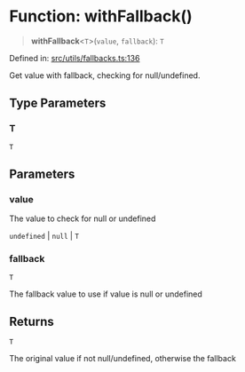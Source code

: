 # Function: withFallback()

> **withFallback**\<`T`\>(`value`, `fallback`): `T`

Defined in: [src/utils/fallbacks.ts:136](https://github.com/Nick2bad4u/Uptime-Watcher/blob/main/src/utils/fallbacks.ts#L136)

Get value with fallback, checking for null/undefined.

## Type Parameters

### T

`T`

## Parameters

### value

The value to check for null or undefined

`undefined` | `null` | `T`

### fallback

`T`

The fallback value to use if value is null or undefined

## Returns

`T`

The original value if not null/undefined, otherwise the fallback
